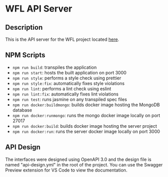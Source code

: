 # WFL API Server

## Description

This is the API server for the WFL project located [here](https://github.com/garywige/wigedev-fitness-log). 

## NPM Scripts

- `npm run build`: transpiles the application
- `npm run start`: hosts the built application on port 3000
- `npm run style`: performs a style check using prettier
- `npm run style:fix`: automatically fixes style violations
- `npm run lint`: performs a lint check using eslint
- `npm run lint:fix`: automatically fixes lint violations
- `npm run test`: runs jasmine on any transpiled spec files
- `npm run docker:buildmongo`: builds docker image hosting the MongoDB database
- `npm run docker:runmongo`: runs the mongo docker image locally on port 27017
- `npm run docker:build`: builds docker image hosting the server project
- `npm run docker:run`: runs the server docker image locally on port 3000

## API Design

The interfaces were designed using OpenAPI 3.0 and the design file is named "api-design.yml" in the root of the project. You can use the Swagger Preview extension for VS Code to view the documentation.